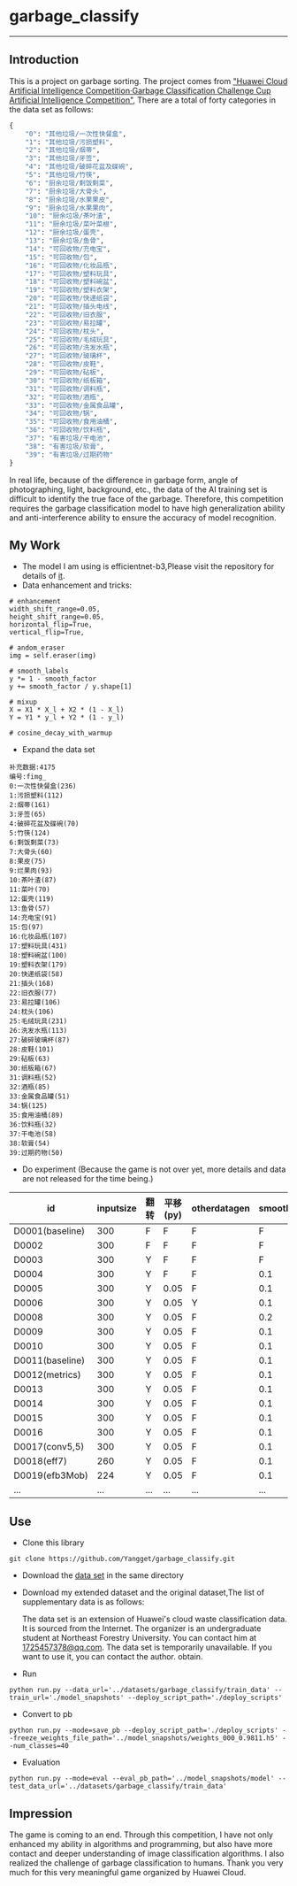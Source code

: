 # garbage_classify

-----------------------------
## Introduction

This is a project on garbage sorting. The project comes from ["Huawei Cloud Artificial Intelligence Competition·Garbage Classification Challenge Cup Artificial Intelligence Competition"](https://developer.huaweicloud.com/competition/competitions/1000007620/introduction),
There are a total of forty categories in the data set as follows:
```python
{
    "0": "其他垃圾/一次性快餐盒",
    "1": "其他垃圾/污损塑料",
    "2": "其他垃圾/烟蒂",
    "3": "其他垃圾/牙签",
    "4": "其他垃圾/破碎花盆及碟碗",
    "5": "其他垃圾/竹筷",
    "6": "厨余垃圾/剩饭剩菜",
    "7": "厨余垃圾/大骨头",
    "8": "厨余垃圾/水果果皮",
    "9": "厨余垃圾/水果果肉",
    "10": "厨余垃圾/茶叶渣",
    "11": "厨余垃圾/菜叶菜根",
    "12": "厨余垃圾/蛋壳",
    "13": "厨余垃圾/鱼骨",
    "14": "可回收物/充电宝",
    "15": "可回收物/包",
    "16": "可回收物/化妆品瓶",
    "17": "可回收物/塑料玩具",
    "18": "可回收物/塑料碗盆",
    "19": "可回收物/塑料衣架",
    "20": "可回收物/快递纸袋",
    "21": "可回收物/插头电线",
    "22": "可回收物/旧衣服",
    "23": "可回收物/易拉罐",
    "24": "可回收物/枕头",
    "25": "可回收物/毛绒玩具",
    "26": "可回收物/洗发水瓶",
    "27": "可回收物/玻璃杯",
    "28": "可回收物/皮鞋",
    "29": "可回收物/砧板",
    "30": "可回收物/纸板箱",
    "31": "可回收物/调料瓶",
    "32": "可回收物/酒瓶",
    "33": "可回收物/金属食品罐",
    "34": "可回收物/锅",
    "35": "可回收物/食用油桶",
    "36": "可回收物/饮料瓶",
    "37": "有害垃圾/干电池",
    "38": "有害垃圾/软膏",
    "39": "有害垃圾/过期药物"
}
```
In real life, because of the difference in garbage form, angle of photographing, light, background, etc., the data of the AI ​​training set is difficult to identify the true face of the garbage. Therefore, this competition requires the garbage classification model to have high generalization ability and anti-interference ability to ensure the accuracy of model recognition. 
##  My Work
+ The model I am using is efficientnet-b3,Please visit the repository for details of [it](https://github.com/qubvel/efficientnet).
+ Data enhancement and tricks:
```
# enhancement
width_shift_range=0.05,
height_shift_range=0.05,
horizontal_flip=True,
vertical_flip=True,

# andom_eraser
img = self.eraser(img)

# smooth_labels
y *= 1 - smooth_factor
y += smooth_factor / y.shape[1]

# mixup
X = X1 * X_l + X2 * (1 - X_l)
Y = Y1 * y_l + Y2 * (1 - y_l)

# cosine_decay_with_warmup
```
+ Expand the data set
```shell
补充数据:4175
编号:fimg_
0:一次性快餐盒(236)
1:污损塑料(112)
2:烟蒂(161)
3:牙签(65)
4:破碎花盆及碟碗(70)
5:竹筷(124)
6:剩饭剩菜(73)
7:大骨头(60)
8:果皮(75)
9:烂果肉(93)
10:茶叶渣(87)
11:菜叶(70)
12:蛋壳(119)
13:鱼骨(57)
14:充电宝(91)
15:包(97)
16:化妆品瓶(107)
17:塑料玩具(431)
18:塑料碗盆(100)
19:塑料衣架(179)
20:快递纸袋(58)
21:插头(168)
22:旧衣服(77)
23:易拉罐(106)
24:枕头(106)
25:毛绒玩具(231)
26:洗发水瓶(113)
27:破碎玻璃杯(87)
28:皮鞋(101)
29:砧板(63)
30:纸板箱(67)
31:调料瓶(52)
32:酒瓶(85)
33:金属食品罐(51)
34:锅(125)
35:食用油桶(89)
36:饮料瓶(32)
37:干电池(58)
38:软膏(54)
39:过期药物(50)
```

+ Do experiment (Because the game is not over yet, more details and data are not released for the time being.)

id | inputsize | 翻转 | 平移(py) | otherdatagen | smooth_labels | random_eraser | mixup　| warmuplr | sp | epoch-20 sc |score |　guanfangsc |
--- | ---- | ---| ---| ---- | ---| ---- | --- | --- | ---- | --- | --- | --- |
D0001(baseline) | 300 | F  |  F  |  F  |  F  |  F  |  F  |  Y  |0.15 | 0.9261 | 0.9861 |
D0002           | 300 | F  |  F  |  F  |  F  |  F  |  F  |  Y  |0.15 | 0.9272 | 0.9860 | 0.929825 |
D0003           | 300 | Y  |  F  |  F  |  F  |  F  |  F  |  Y  |0.15 | 0.9265 | 0.9859 | 0.923501 |
D0004           | 300 | Y  |  F  |  F  | 0.1 |  F  |  F  |  Y  |0.15 | 0.9307 | 0.9868 | 0.929009 |
D0005           | 300 | Y  |0.05 |  F  | 0.1 |  F  |  F  |  Y  |0.15 | 0.9374 | 0.9879 |... |
D0006           | 300 | Y  |0.05 |  Y  | 0.1 |  F  |  F  |  Y  |0.15 | 0.9265 | 0.9853 | 0.929213 |
D0008           | 300 | Y  |0.05 |  F  | 0.2 |  F  |  F  |  Y  |0.15 | 0.9339 | 0.9883 | 0.928601 |
D0009           | 300 | Y  |0.05 |  F  | 0.1 |  F  |  F  |  Y  |0.15 | 0.9224 | ... |... |
D0010           | 300 | Y  |0.05 |  F  | 0.1 | 0.2 |  F  |  Y  |0.15 | 0.9367 | 0.9895 |... |
D0011(baseline) | 300 | Y  |0.05 |  F  | 0.1 | 0.2 |  F  |  Y  |0.15 | 0.9272 | 0.9894 | 0.926153 |
D0012(metrics)  | 300 | Y  |0.05 |  F  | 0.1 |  F  |  F  |  Y  |0.15 | 0.9335 | 0.9888 |... |
D0013           | 300 | Y  |0.05 |  F  | 0.1 | 0.3 |  F  |  Y  |0.15 | 0.9385 | 0.9902 |... |
D0014           | 300 | Y  |0.05 |  F  | 0.1 | 0.3 |  F  |  Y  |0.15 | 0.9339 | 0.9896 |... |
D0015           | 300 | Y  |0.05 |  F  | 0.1 | 0.2 |  F  |  Y  | 0.1 | 0.9443 | 0.9940 |... |
D0016           | 300 | Y  |0.05 |  F  | 0.1 | 0.3 |  F  |  F  | 0.1 | 0.9342 |... |... |
D0017(conv5,5)  | 300 | Y  |0.05 |  F  | 0.1 | 0.3 |  F  |  F  | 0.1 | 0.9305 |... |... |
D0018(eff7)     | 260 | Y  |0.05 |  F  | 0.1 | 0.3 |  F  |  F  | 0.1 | 0.9342 |... |... |
D0019(efb3Mob)  | 224 | Y  |0.05 |  F  | 0.1 | 0.3 |  F  |  F  | 0.1 | 0.9342 |... |... |
...             | ... | ...| ... | ... | ... | ... | ... | ... | ... | ... | ... |... |

## Use

+ Clone this library
```shell
git clone https://github.com/Yangget/garbage_classify.git
```
+ Download the [data set](https://modelarts-competitions.obs.cn-north-1.myhuaweicloud.com/garbage_classify/dataset/garbage_classify_v2.zip) in the same directory
+ Download my extended dataset and the original dataset,The list of supplementary data is as follows:

  The data set is an extension of Huawei's cloud waste classification data. It is sourced from the Internet. The organizer is an undergraduate student at Northeast Forestry University. You can contact him at 1725457378@qq.com. The data set is temporarily unavailable. If you want to use it, you can contact the author. obtain.

+ Run
```shell
python run.py --data_url='../datasets/garbage_classify/train_data' --train_url='./model_snapshots' --deploy_script_path='./deploy_scripts'
```
+ Convert to pb
```shell
python run.py --mode=save_pb --deploy_script_path='./deploy_scripts' --freeze_weights_file_path='../model_snapshots/weights_000_0.9811.h5' --num_classes=40
```
+ Evaluation
```shell
python run.py --mode=eval --eval_pb_path='../model_snapshots/model' --test_data_url='../datasets/garbage_classify/train_data'
```

## Impression

The game is coming to an end. Through this competition, I have not only enhanced my ability in algorithms and programming, but also have more contact and deeper understanding of image classification algorithms. I also realized the challenge of garbage classification to humans. Thank you very much for this very meaningful game organized by Huawei Cloud.

